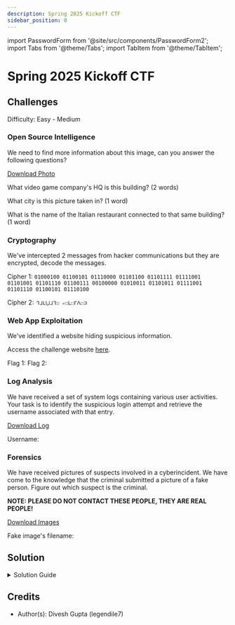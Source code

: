 ```yaml
---
description: Spring 2025 Kickoff CTF
sidebar_position: 0
---
```


import PasswordForm from '@site/src/components/PasswordForm2';
import Tabs from '@theme/Tabs';
import TabItem from '@theme/TabItem';

# Spring 2025 Kickoff CTF

## Challenges
Difficulty: Easy - Medium

### Open Source Intelligence
We need to find more information about this image, can you answer the following questions?

[Download Photo](./assets/osint2.jpeg)

What video game company's HQ is this building? (2 words) <PasswordForm hash="8a07b91443a96d99b40263889dd4bb6d1fdcedcef306e148cd8406b90191e1a761c0f45a874cdde8ecf6bef281ad8c108e3bff2dc139e585e85d400ef43da7ea" algorithm="sha512" />

What city is this picture taken in? (1 word) <PasswordForm hash="94a53d9d451e60333db1e77ae15e4ac77c0dd6c57c744c0a0dd146669015c4349fc0e0c5ac7741696f32a285b6cbbc30c30972649ba09467472af868e1e87007" algorithm="sha512" />

What is the name of the Italian restaurant connected to that same building? (1 word) <PasswordForm hash="f6381713d0545790844d16f507db0e12537013e7571c17538b32d7c49a75aaea7d068dcd713968b3c9f03fea7ded235362d202f7a3a971faf9c58eee797879b6" algorithm="sha512" />

### Cryptography
We've intercepted 2 messages from hacker communications but they are encrypted, decode the messages.

Cipher 1: `01000100 01100101 01110000 01101100 01101111 01111001 01101001 01101110 01100111 00100000 01010011 01101011 01111001 01101110 01100101 01110100`<PasswordForm hash="a8b7fcee0be28efd1800989f72cf4366f7f8d1ae74c330fcbd28495afcc5b55854a93b4a567dcd8cc40958d8a6452fc00730c66a64ae6e0e19216cf8de6569ff" algorithm="sha512" />

Cipher 2: `ᒬᒧᒪ⨃ᒧᒣ☐ ⟔☐ᒪ☐ᒥᐱ☐⊐`<PasswordForm hash="e9e3df9e92bb4aa07765b862d21ba446e4c479bffb815e0954bc0dea42abedc3f32e09903dd65d263d8b6e6520d9c52ef2c9c3f1bb4819d0f58e1597960738d5" algorithm="sha512" />

### Web App Exploitation
We've identified a website hiding suspicious information. 

Access the challenge website <a href="https://thehackpack.org/webChallenge2/" target="_blank">here</a>.

Flag 1: <PasswordForm hash="c0bc4d987e272e316c795223d725a28092c957ffd14c28de8c6a6dea7e4aa992c0dd27c0b1f5243e23e6125189b1e8072c01a3d0eb3302e5165453c63d79c8a5" algorithm="sha512" />
Flag 2: <PasswordForm hash="a125f3f49045b31d03a9689922d56356d79629f2027e5b945f1956ee860fe2185db513821ac6524c69670a0468c3b6d820a77c6f7adc876ad1037dcbefb388ef" algorithm="sha512" />

### Log Analysis
We have received a set of system logs containing various user activities. Your task is to identify the suspicious login attempt and retrieve the username associated with that entry.

[Download Log](./assets/log.txt)

Username: <PasswordForm hash="1ea2732c1a0bc20979eccda090e893eaaafc8aeca786eb754ede092e69886c14556dd9f81ea7e57c0737b50b38edab0ee2152615174bc0c6c526f89c6cf39195" algorithm="sha512" />

### Forensics
We have received pictures of suspects involved in a cyberincident. We have come to the knowledge that the criminal submitted a picture of a fake person. Figure out which suspect is the criminal.

**NOTE: PLEASE DO NOT CONTACT THESE PEOPLE, THEY ARE REAL PEOPLE!**

[Download Images](./assets/suspects.zip)

Fake image's filename: <PasswordForm hash="eed87c8b3006f587aef65944c519065bff140eb668bb1daac0be4a85353f333e71aee6467584171160ae008cee8d97f89ac264a8d1c9b9793761dfa803174fd8" algorithm="sha512" />


## Solution
<details>
  <summary>Solution Guide</summary>

  Will be posted after CTF ends!

</details>

## Credits
- Author(s): Divesh Gupta (legendile7)
